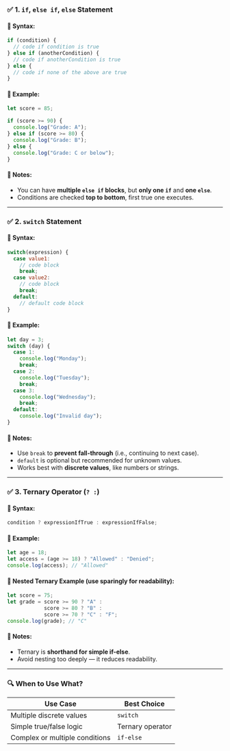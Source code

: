 ### ✅ 1. `if`, `else if`, `else` Statement

#### 🔹 Syntax:

```javascript
if (condition) {
  // code if condition is true
} else if (anotherCondition) {
  // code if anotherCondition is true
} else {
  // code if none of the above are true
}
```

#### 🔹 Example:

```javascript
let score = 85;

if (score >= 90) {
  console.log("Grade: A");
} else if (score >= 80) {
  console.log("Grade: B");
} else {
  console.log("Grade: C or below");
}
```

#### 🔹 Notes:

* You can have **multiple `else if` blocks**, but **only one `if`** and **one `else`**.
* Conditions are checked **top to bottom**, first true one executes.

---

### ✅ 2. `switch` Statement

#### 🔹 Syntax:

```javascript
switch(expression) {
  case value1:
    // code block
    break;
  case value2:
    // code block
    break;
  default:
    // default code block
}
```

#### 🔹 Example:

```javascript
let day = 3;
switch (day) {
  case 1:
    console.log("Monday");
    break;
  case 2:
    console.log("Tuesday");
    break;
  case 3:
    console.log("Wednesday");
    break;
  default:
    console.log("Invalid day");
}
```

#### 🔹 Notes:

* Use `break` to **prevent fall-through** (i.e., continuing to next case).
* `default` is optional but recommended for unknown values.
* Works best with **discrete values**, like numbers or strings.

---

### ✅ 3. Ternary Operator (`? :`)

#### 🔹 Syntax:

```javascript
condition ? expressionIfTrue : expressionIfFalse;
```

#### 🔹 Example:

```javascript
let age = 18;
let access = (age >= 18) ? "Allowed" : "Denied";
console.log(access); // "Allowed"
```

#### 🔹 Nested Ternary Example (use sparingly for readability):

```javascript
let score = 75;
let grade = score >= 90 ? "A" :
            score >= 80 ? "B" :
            score >= 70 ? "C" : "F";
console.log(grade); // "C"
```

#### 🔹 Notes:

* Ternary is **shorthand for simple if-else**.
* Avoid nesting too deeply — it reduces readability.

---

### 🔍 When to Use What?

| Use Case                       | Best Choice      |
| ------------------------------ | ---------------- |
| Multiple discrete values       | `switch`         |
| Simple true/false logic        | Ternary operator |
| Complex or multiple conditions | `if-else`        |

